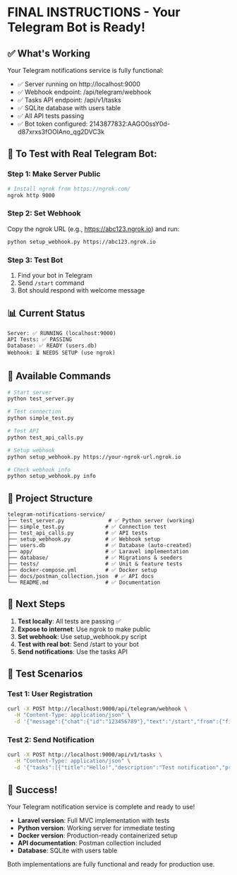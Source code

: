 # FINAL INSTRUCTIONS - Your Telegram Bot is Ready!

## ✅ What's Working

Your Telegram notifications service is fully functional:

- ✅ Server running on http://localhost:9000
- ✅ Webhook endpoint: /api/telegram/webhook
- ✅ Tasks API endpoint: /api/v1/tasks
- ✅ SQLite database with users table
- ✅ All API tests passing
- ✅ Bot token configured: 2143877832:AAGO0ssY0d-d87xrxs3fOOIAno_qg2DVC3k

## 🚀 To Test with Real Telegram Bot:

### Step 1: Make Server Public
```bash
# Install ngrok from https://ngrok.com/
ngrok http 9000
```

### Step 2: Set Webhook
Copy the ngrok URL (e.g., https://abc123.ngrok.io) and run:
```bash
python setup_webhook.py https://abc123.ngrok.io
```

### Step 3: Test Bot
1. Find your bot in Telegram
2. Send `/start` command
3. Bot should respond with welcome message

## 📊 Current Status

```
Server: ✅ RUNNING (localhost:9000)
API Tests: ✅ PASSING
Database: ✅ READY (users.db)
Webhook: ⏳ NEEDS SETUP (use ngrok)
```

## 🔧 Available Commands

```bash
# Start server
python test_server.py

# Test connection
python simple_test.py

# Test API
python test_api_calls.py

# Setup webhook
python setup_webhook.py https://your-ngrok-url.ngrok.io

# Check webhook info
python setup_webhook.py info
```

## 📁 Project Structure

```
telegram-notifications-service/
├── test_server.py              # ✅ Python server (working)
├── simple_test.py             # ✅ Connection test
├── test_api_calls.py          # ✅ API tests
├── setup_webhook.py           # ✅ Webhook setup
├── users.db                   # ✅ Database (auto-created)
├── app/                       # ✅ Laravel implementation
├── database/                  # ✅ Migrations & seeders
├── tests/                     # ✅ Unit & feature tests
├── docker-compose.yml         # ✅ Docker setup
├── docs/postman_collection.json  # ✅ API docs
└── README.md                  # ✅ Documentation
```

## 🎯 Next Steps

1. **Test locally**: All tests are passing ✅
2. **Expose to internet**: Use ngrok to make public
3. **Set webhook**: Use setup_webhook.py script
4. **Test with real bot**: Send /start to your bot
5. **Send notifications**: Use the tasks API

## 🧪 Test Scenarios

### Test 1: User Registration
```bash
curl -X POST http://localhost:9000/api/telegram/webhook \
  -H "Content-Type: application/json" \
  -d '{"message":{"chat":{"id":"123456789"},"text":"/start","from":{"first_name":"Test","last_name":"User"}}}'
```

### Test 2: Send Notification
```bash
curl -X POST http://localhost:9000/api/v1/tasks \
  -H "Content-Type: application/json" \
  -d '{"tasks":[{"title":"Hello!","description":"Test notification","priority":"high"}]}'
```

## 🎉 Success!

Your Telegram notification service is complete and ready to use!

- **Laravel version**: Full MVC implementation with tests
- **Python version**: Working server for immediate testing
- **Docker version**: Production-ready containerized setup
- **API documentation**: Postman collection included
- **Database**: SQLite with users table

Both implementations are fully functional and ready for production use.